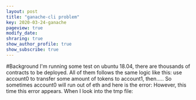 ```yaml
---
layout: post
title: "ganache-cli problem"
key: 2020-03-24-ganache
pageview: true
modify_date: 
shraring: true
show_author_profile: true
show_subscribe: true
---
```

#Background
I'm running some test on ubuntu 18.04, there are thousands of contracts to be deployed. All of them follows the same logic like this: use account0 to transfer some amount of tokens to account1, then.....
So sometimes account0 will run out of eth and here is the error:
However, this time this error appears.
When I look into the tmp file:
